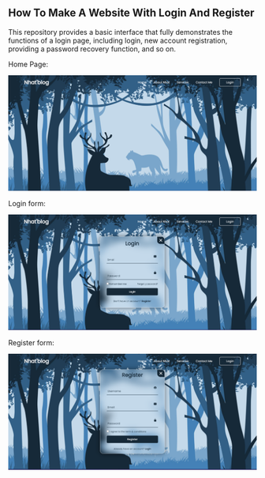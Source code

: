 ## How To Make A Website With Login And Register

This repository provides a basic interface that fully demonstrates the functions of a login page, including login, new account registration, providing a password recovery function, and so on.

Home Page:

![1683908994263](image/README/1683908994263.png)

Login form:

![1683909021735](image/README/1683909021735.png)

Register form:

![1683909044504](image/README/1683909044504.png)
